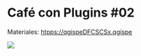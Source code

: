 # Café con Plugins #02
Materiales: [htpps://qgispeDFCSCSx.qgispe](https://github.com/qgispe/CoffeewithPlugins/raw/master/presentaciones/cof_plug_2/resources/Prueba%20Proyecto%20Inagan.zip)

![](https://raw.githubusercontent.com/qgispe/CoffeewithPlugins/master/presentaciones/cof_plug_2/resources/qgispe_ccp_2__.png)
